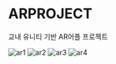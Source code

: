 # ARPROJECT
교내 유니티 기반 AR어플 프로젝트

![ar1](https://user-images.githubusercontent.com/80108373/178145050-c5444d54-5411-4942-ba50-ee7ce3651c0e.jpg)
![ar2](https://user-images.githubusercontent.com/80108373/178145051-e638aa6e-ad85-42c0-b9c3-1c422014c10b.jpg)
![ar3](https://user-images.githubusercontent.com/80108373/178145052-606b53b8-83c7-4103-a93a-697a90584d26.jpg)
![ar4](https://user-images.githubusercontent.com/80108373/178145053-52f32685-9227-4e21-b3a9-c92d991d0a57.jpg)


